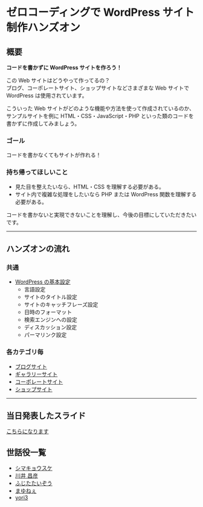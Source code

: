 # ゼロコーディングで WordPress サイト制作ハンズオン

## 概要

**コードを書かずに WordPress サイトを作ろう！**

この Web サイトはどうやって作ってるの？  
ブログ、コーポレートサイト、ショップサイトなどさまざまな Web サイトで WordPress は使用されています。

こういった Web サイトがどのような機能や方法を使って作成されているのか、  
サンプルサイトを例に HTML・CSS・JavaScript・PHP といった類のコードを書かずに作成してみましょう。

### ゴール

コードを書かなくてもサイトが作れる！

### 持ち帰ってほしいこと

- 見た目を整えたいなら、HTML・CSS を理解する必要がある。
- サイト内で複雑な処理をしたいなら PHP または WordPress 関数を理解する必要がある。

コードを書かないと実現できないことを理解し、今後の目標にしていただきたいです。

----

## ハンズオンの流れ

### 共通

- [WordPress の基本設定](https://github.com/wckansai2016/zerocoding-hands-on/blob/master/flow-all.md)
  - 言語設定
  - サイトのタイトル設定
  - サイトのキャッチフレーズ設定
  - 日時のフォーマット
  - 検索エンジンへの設定
  - ディスカッション設定
  - パーマリンク設定

### 各カテゴリ毎

- [ブログサイト](https://github.com/wckansai2016/zerocoding-hands-on)
- [ギャラリーサイト](https://github.com/wckansai2016/zerocoding-hands-on/blob/master/flow-gallery.md)
- [コーポレートサイト](https://github.com/wckansai2016/zerocoding-hands-on)
- [ショップサイト](https://github.com/wckansai2016/zerocoding-hands-on)

----

## 当日発表したスライド

[こちらになります](https://github.com/wckansai2016/zerocoding-hands-on)

## 世話役一覧

- [シマキョウスケ](https://profiles.wordpress.org/shimakyohsuke)
- [川井 昌彦](https://profiles.wordpress.org/masakawai)
- [ふじたたいぞう](https://profiles.wordpress.org/junonet)
- [まゆねぇ](https://profiles.wordpress.org/mayum)
- [yori3](https://profiles.wordpress.org/yori3)
